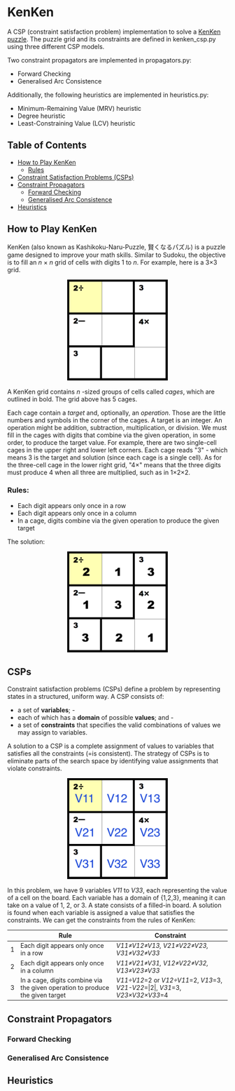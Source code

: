 # KenKen
A CSP (constraint satisfaction problem) implementation to solve a [KenKen puzzle](https://www.kenkenpuzzle.com).
The puzzle grid and its constraints are defined in kenken_csp.py using three different CSP models. 

Two constraint propagators are implemented in propagators.py:
* Forward Checking
* Generalised Arc Consistence

Additionally, the following heuristics are implemented in heuristics.py:
* Minimum-Remaining Value (MRV) heuristic
* Degree heuristic
* Least-Constraining Value (LCV) heuristic


## Table of Contents
* [How to Play KenKen](https://github.com/thiadeliria/KenKen#how-to-play-kenken)
    * [Rules](https://github.com/thiadeliria/KenKen#rules)
* [Constraint Satisfaction Problems (CSPs)](https://github.com/thiadeliria/KenKen#csps)
* [Constraint Propagators](https://github.com/thiadeliria/KenKen#constraint-propagators)
    * [Forward Checking](https://github.com/thiadeliria/KenKen#forward-checking)
    * [Generalised Arc Consistence](https://github.com/thiadeliria/KenKen#generalised-arc-consistence)
* [Heuristics](https://github.com/thiadeliria/KenKen#heuristics)
        
## How to Play KenKen
KenKen (also known as Kashikoku-Naru-Puzzle, 賢くなるパズル) is a puzzle game designed to improve your math skills. Similar to Sudoku, the objective is to fill an *n* × *n* grid of cells with digits 1 to *n*. For example, here is a 3×3 grid.

<p align="center">
<img src="https://github.com/thiadeliria/KenKen/blob/master/images/example.png" width="230" />
</p>

A KenKen grid contains *n* -sized groups of cells called *cages*, which are outlined in bold. The grid above has 5 cages.

Each cage contain a *target* and, optionally, an *operation*. Those are the little numbers and symbols in the corner of the cages. A target is an integer. An operation might be addition, subtraction, multiplication, or division. We must fill in the cages with digits that combine via the given operation, in some order, to produce the target value. For example, there are two single-cell cages in the upper right and lower left corners. Each cage reads "3" - which means 3 is the target and solution (since each cage is a single cell). As for the three-cell cage in the lower right grid, "4×" means that the three digits must produce 4 when all three are multiplied, such as in 1×2×2.

### Rules:
* Each digit appears only once in a row
* Each digit appears only once in a column
* In a cage, digits combine via the given operation to produce the given target

The solution:
<p align="center">
<img src="https://github.com/thiadeliria/KenKen/blob/master/images/example_sol.png" width="230" />
</p>

## CSPs
Constraint satisfaction problems (CSPs) define a problem by representing states in a structured, uniform way. A CSP consists of:

* a set of **variables**; - 
* each of which has a **domain** of possible **values**; and -
* a set of **constraints** that specifies the valid combinations of values we may assign to variables. 

A solution to a CSP is a complete assignment of values to variables that satisfies all the constraints (=is consistent). The strategy of CSPs is to eliminate parts of the search space by identifying value assignments that violate constraints.

<p align="center">
<img src="https://github.com/thiadeliria/KenKen/blob/master/images/example_vars.png" width="230" />
</p>

In this problem, we have 9 variables *V11* to *V33*, each representing the value of a cell on the board. Each variable has a domain of {1,2,3}, meaning it can take on a value of 1, 2, or 3. A state consists of a filled-in board. A solution is found when each variable is assigned a value that satisfies the constraints. We can get the constraints from the rules of KenKen:

|   | Rule                                                                          | Constraint |
|---|-------------------------------------------------------------------------------|------------|
| 1 | Each digit appears only once in a row                                         | *V11≠V12≠V13, V21≠V22≠V23, V31≠V32≠V33* |
| 2 | Each digit appears only once in a column                                      | *V11≠V21≠V31, V12≠V22≠V32, V13≠V23≠V33* |
| 3 | In a cage, digits combine via the given operation to produce the given target | *V11÷V12*=2 or *V12÷V11*=2, *V13*=3, *V21-V22*=\|2\|, *V31*=3, *V23×V32×V33*=4 |


## Constraint Propagators

### Forward Checking

### Generalised Arc Consistence

## Heuristics
